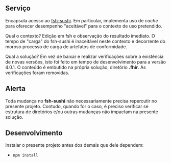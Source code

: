 ## Serviço

Encapsula acesso ao [fsh-sushi](https://github.com/FHIR/sushi).
Em particular, implementa uso de _cache_ para oferecer 
desempenho "aceitável" para o contexto de uso 
pretendido. 

Qual o contexto? Edição em fsh e observação do resultado
imediato. O tempo de "carga" do fsh-sushi é inaceitável
neste contexto e decorrente do moroso processo de carga
de artefatos de conformidade. 

Qual a solução? Em vez de baixar e realizar verificações
sobre a existência de novas versões, isto foi feito em 
tempo de desenvolvimento para a versão 4.0.1. O conteúdo
é embutido na própria solução, diretório **.fhir**. 
As verificações foram removidas. 

## Alerta

Toda mudança no **fsh-sushi** não necessariamente precisa
repercutir no presente projeto. Contudo, quando for o caso,
é preciso verificar se estrutura de diretórios e/ou outras
mudanças não impactam na presente solução.

## Desenvolvimento

Instalar o presente projeto antes dos demais que dele
dependem:

- `npm install`